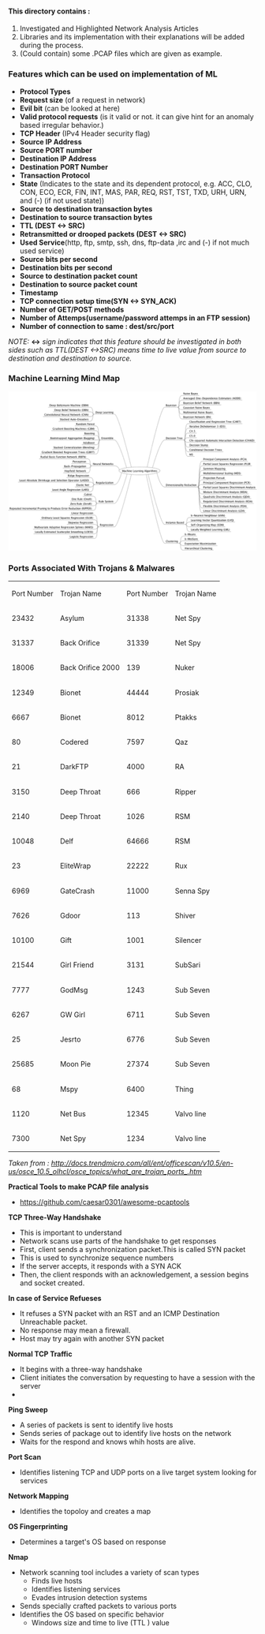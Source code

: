 #### This directory contains : 
1. Investigated and Highlighted Network Analysis Articles 
2. Libraries and its implementation with their explanations will be added during the process. 
3. (Could contain) some .PCAP files which are given as example.

### Features which can be used on implementation of ML 

- __Protocol Types__  
- __Request size__ (of a request in network)
- __Evil bit__ (can be looked at here)
- __Valid protocol requests__ (is it valid or not. it can give hint for an anomaly based irregular behavior.)
- __TCP Header__ (IPv4 Header security flag)
- __Source IP Address__
- __Source PORT number__
- __Destination IP Address__
- __Destination PORT Number__
- __Transaction Protocol__
- __State__ (Indicates to the state and its dependent protocol, e.g. ACC, CLO, CON, ECO, ECR, FIN, INT, MAS, PAR, REQ, RST, TST, TXD, URH, URN, and (-) (if not used state))
- __Source to destination transaction bytes__
- __Destination to source transaction bytes__
- __TTL (DEST <-> SRC)__
- __Retransmitted or drooped packets (DEST <-> SRC)__
- __Used Service__(http, ftp, smtp, ssh, dns, ftp-data ,irc  and (-) if not much used service)
- __Source bits per second__
- __Destination bits per second__
- __Source to destination packet count__
- __Destination to source packet count__
- __Timestamp__
- __TCP connection setup time(SYN <-> SYN_ACK)__
- __Number of GET/POST methods__
- __Number of Attemps(username/password attemps in an FTP session)__
- __Number of connection to same : dest/src/port__

*_NOTE:_*   __<->__   _*sign indicates that this feature should be investigated in both sides such as TTL(DEST <->SRC) means time to live value from source to destination and destination to source.*_



### Machine Learning Mind Map

![Machine Learning Mind Map](https://raw.githubusercontent.com/ahmetturkmen/Honeyjar/master/research-articles/MachineLearningAlgorithms.png?token=AM-9YUGeTtph9CAJlCMRz4fSiVRGTn1Uks5asqUgwA%3D%3D)


### Ports Associated With Trojans & Malwares

<table x-use-null-cells &lt;col cellspacing="0" class="whs4">
<col>
<col>
<col>
<col>
<tr valign="top" class="whs5">
<td colspan="1" rowspan="1" class="whs6">
<p class="whs7">Port Number</td>
<td colspan="1" rowspan="1" class="whs8">
<p class="whs7">Trojan Name</td>
<td colspan="1" rowspan="1" class="whs8">
<p class="whs7">Port Number</td>
<td colspan="1" rowspan="1" class="whs9">
<p class="whs7">Trojan Name</td></tr>
<tr valign="top" class="whs5">
<td colspan="1" rowspan="1" class="whs10">
<p>23432</td>
<td colspan="1" rowspan="1" class="whs11">
<p>Asylum</td>
<td colspan="1" rowspan="1" class="whs11">
<p>31338</td>
<td colspan="1" rowspan="1" class="whs11">
<p>Net Spy</td></tr>
<tr valign="top" class="whs5">
<td colspan="1" rowspan="1" class="whs10">
<p>31337</td>
<td colspan="1" rowspan="1" class="whs11">
<p>Back Orifice</td>
<td colspan="1" rowspan="1" class="whs11">
<p>31339</td>
<td colspan="1" rowspan="1" class="whs11">
<p>Net Spy</td></tr>
<tr valign="top" class="whs5">
<td colspan="1" rowspan="1" class="whs10">
<p>18006</td>
<td colspan="1" rowspan="1" class="whs11">
<p>Back Orifice 2000</td>
<td colspan="1" rowspan="1" class="whs11">
<p>139</td>
<td colspan="1" rowspan="1" class="whs11">
<p>Nuker</td></tr>
<tr valign="top" class="whs5">
<td colspan="1" rowspan="1" class="whs10">
<p>12349</td>
<td colspan="1" rowspan="1" class="whs11">
<p>Bionet</td>
<td colspan="1" rowspan="1" class="whs11">
<p>44444</td>
<td colspan="1" rowspan="1" class="whs11">
<p>Prosiak</td></tr>
<tr valign="top" class="whs5">
<td colspan="1" rowspan="1" class="whs10">
<p>6667</td>
<td colspan="1" rowspan="1" class="whs11">
<p>Bionet</td>
<td colspan="1" rowspan="1" class="whs11">
<p>8012</td>
<td colspan="1" rowspan="1" class="whs11">
<p>Ptakks</td></tr>
<tr valign="top" class="whs5">
<td colspan="1" rowspan="1" class="whs10">
<p>80</td>
<td colspan="1" rowspan="1" class="whs11">
<p>Codered</td>
<td colspan="1" rowspan="1" class="whs11">
<p>7597</td>
<td colspan="1" rowspan="1" class="whs11">
<p>Qaz</td></tr>
<tr valign="top" class="whs5">
<td colspan="1" rowspan="1" class="whs10">
<p>21</td>
<td colspan="1" rowspan="1" class="whs11">
<p>DarkFTP</td>
<td colspan="1" rowspan="1" class="whs11">
<p>4000</td>
<td colspan="1" rowspan="1" class="whs11">
<p>RA</td></tr>
<tr valign="top" class="whs5">
<td colspan="1" rowspan="1" class="whs10">
<p>3150</td>
<td colspan="1" rowspan="1" class="whs11">
<p>Deep Throat</td>
<td colspan="1" rowspan="1" class="whs11">
<p>666</td>
<td colspan="1" rowspan="1" class="whs11">
<p>Ripper</td></tr>
<tr valign="top" class="whs5">
<td colspan="1" rowspan="1" class="whs10">
<p>2140</td>
<td colspan="1" rowspan="1" class="whs11">
<p>Deep Throat</td>
<td colspan="1" rowspan="1" class="whs11">
<p>1026</td>
<td colspan="1" rowspan="1" class="whs11">
<p>RSM</td></tr>
<tr valign="top" class="whs5">
<td colspan="1" rowspan="1" class="whs10">
<p>10048</td>
<td colspan="1" rowspan="1" class="whs11">
<p>Delf</td>
<td colspan="1" rowspan="1" class="whs11">
<p>64666</td>
<td colspan="1" rowspan="1" class="whs11">
<p>RSM</td></tr>
<tr valign="top" class="whs5">
<td colspan="1" rowspan="1" class="whs10">
<p>23</td>
<td colspan="1" rowspan="1" class="whs11">
<p>EliteWrap</td>
<td colspan="1" rowspan="1" class="whs11">
<p>22222</td>
<td colspan="1" rowspan="1" class="whs11">
<p>Rux</td></tr>
<tr valign="top" class="whs5">
<td colspan="1" rowspan="1" class="whs10">
<p>6969</td>
<td colspan="1" rowspan="1" class="whs11">
<p>GateCrash</td>
<td colspan="1" rowspan="1" class="whs11">
<p>11000</td>
<td colspan="1" rowspan="1" class="whs11">
<p>Senna Spy</td></tr>
<tr valign="top" class="whs5">
<td colspan="1" rowspan="1" class="whs10">
<p>7626</td>
<td colspan="1" rowspan="1" class="whs11">
<p>Gdoor</td>
<td colspan="1" rowspan="1" class="whs11">
<p>113</td>
<td colspan="1" rowspan="1" class="whs11">
<p>Shiver</td></tr>
<tr valign="top" class="whs5">
<td colspan="1" rowspan="1" class="whs10">
<p>10100</td>
<td colspan="1" rowspan="1" class="whs11">
<p>Gift</td>
<td colspan="1" rowspan="1" class="whs11">
<p>1001</td>
<td colspan="1" rowspan="1" class="whs11">
<p>Silencer</td></tr>
<tr valign="top" class="whs5">
<td colspan="1" rowspan="1" class="whs10">
<p>21544</td>
<td colspan="1" rowspan="1" class="whs11">
<p>Girl Friend</td>
<td colspan="1" rowspan="1" class="whs11">
<p>3131</td>
<td colspan="1" rowspan="1" class="whs11">
<p>SubSari</td></tr>
<tr valign="top" class="whs5">
<td colspan="1" rowspan="1" class="whs10">
<p>7777</td>
<td colspan="1" rowspan="1" class="whs11">
<p>GodMsg</td>
<td colspan="1" rowspan="1" class="whs11">
<p>1243</td>
<td colspan="1" rowspan="1" class="whs11">
<p>Sub Seven</td></tr>
<tr valign="top" class="whs5">
<td colspan="1" rowspan="1" class="whs10">
<p>6267</td>
<td colspan="1" rowspan="1" class="whs11">
<p>GW Girl</td>
<td colspan="1" rowspan="1" class="whs11">
<p>6711</td>
<td colspan="1" rowspan="1" class="whs11">
<p>Sub Seven</td></tr>
<tr valign="top" class="whs5">
<td colspan="1" rowspan="1" class="whs10">
<p>25</td>
<td colspan="1" rowspan="1" class="whs11">
<p>Jesrto</td>
<td colspan="1" rowspan="1" class="whs11">
<p>6776</td>
<td colspan="1" rowspan="1" class="whs11">
<p>Sub Seven</td></tr>
<tr valign="top" class="whs5">
<td colspan="1" rowspan="1" class="whs10">
<p>25685</td>
<td colspan="1" rowspan="1" class="whs11">
<p>Moon Pie</td>
<td colspan="1" rowspan="1" class="whs11">
<p>27374</td>
<td colspan="1" rowspan="1" class="whs11">
<p>Sub Seven</td></tr>
<tr valign="top" class="whs5">
<td colspan="1" rowspan="1" class="whs10">
<p>68</td>
<td colspan="1" rowspan="1" class="whs11">
<p>Mspy</td>
<td colspan="1" rowspan="1" class="whs11">
<p>6400</td>
<td colspan="1" rowspan="1" class="whs11">
<p>Thing</td></tr>
<tr valign="top" class="whs5">
<td colspan="1" rowspan="1" class="whs10">
<p>1120</td>
<td colspan="1" rowspan="1" class="whs11">
<p>Net Bus</td>
<td colspan="1" rowspan="1" class="whs11">
<p>12345</td>
<td colspan="1" rowspan="1" class="whs11">
<p>Valvo line</td></tr>
<tr valign="top" class="whs5">
<td colspan="1" rowspan="1" class="whs12">
<p>7300</td>
<td colspan="1" rowspan="1" class="whs13">
<p>Net Spy</td>
<td colspan="1" rowspan="1" class="whs13">
<p>1234</td>
<td colspan="1" rowspan="1" class="whs11">
<p>Valvo line</td></tr>
</table>

_Taken from : http://docs.trendmicro.com/all/ent/officescan/v10.5/en-us/osce_10.5_olhcl/osce_topics/what_are_trojan_ports_.htm_


__Practical Tools to make PCAP file analysis__

- https://github.com/caesar0301/awesome-pcaptools


__TCP Three-Way Handshake__
 - This is important to understand
 - Network scans use parts of the handshake to get responses 
 - First, client sends a synchronization packet.This is called SYN packet
 - This is used to synchronize sequence numbers
 - If the server accepts, it responds with a SYN ACK 
 - Then, the client responds with an acknowledgement, a session begins and socket created. 

__In case of Service Refueses__
- It refuses a SYN packet with an RST and an ICMP Destination Unreachable packet. 
- No response may mean a firewall.
- Host may try again with another SYN packet

__Normal TCP Traffic__
- It begins with a three-way handshake 
- Client initiates the conversation by requesting to have a session with the server
- 

__Ping Sweep__

- A series of packets is sent to identify live hosts 
- Sends series of package out to identify live hosts on the network
- Waits for the respond and knows whih hosts are alive.

__Port Scan__

- Identifies listening TCP and UDP ports on a live target system looking for services

__Network Mapping__

- Identifies the topoloy and creates a map 

__OS Fingerprinting__

- Determines a target's OS based on response

__Nmap__

- Network scanning tool includes a variety of scan types 
    - Finds live hosts
    - Identifies listening services 
    - Evades intrusion detection systems
- Sends specially crafted packets to various ports
- Identifies the OS based on specific behavior
    - Windows size and time to live (TTL ) value



